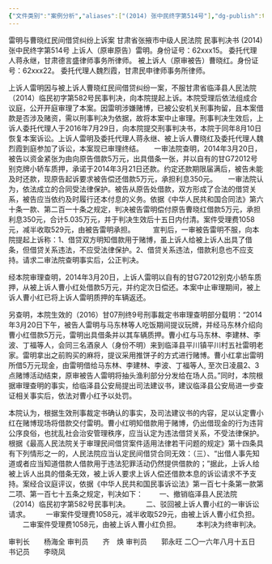 ```yaml
---
{"文件类别":"案例分析","aliases":["(2014) 张中民终字第514号"],"dg-publish":true,"permalink":"/案例分析/裁判文书/雷明与曹晓红民间借贷纠纷上诉案/","dgPassFrontmatter":true,"created":"2024-07-07T10:02:50.133+08:00","updated":"2024-09-11T13:02:24.262+08:00"}
---
```



雷明与曹晓红民间借贷纠纷上诉案
甘肃省张掖市中级人民法院
民事判决书
  (2014) 张中民终字第514号
上诉人（原审原告）雷明。身份证号：62xxx15。
委托代理人蒋永继，甘肃德言盛律师事务所律师。
被上诉人（原审被告）曹晓红。身份证号：62xxx22。
委托代理人魏烈霞，甘肃民申律师事务所律师。

  上诉人雷明因与被上诉人曹晓红民间借贷纠纷一案，不服甘肃省临泽县人民法院（2014）临民初字第582号民事判决，向本院提起上诉。本院受理后依法组成合议庭，公开开庭审理了本案。因雷明涉嫌赌博，已被公安机关刑事拘留，且本案借款是否涉及赌资，需以刑事判决为依据，故将本案中止审理。刑事判决生效后，上诉人委托代理人于2016年7月29日，向本院提交刑事判决书，本院于同年8月10日恢复本案诉讼。上诉人雷明及委托代理人蒋永继、被上诉人曹晓红及委托代理人魏烈霞到庭参加了诉讼，本案现已审理终结。
　
  一审法院查明，2014年3月20日，被告以资金紧张为由向原告借款5万元，出具借条一张，并以自有的甘G72012号别克牌小轿车质押，承诺于2014年3月21日还款。约定还款期限届满后，被告未能及时还款，现原告起诉要求被告偿还借款5万元，承担利息350元。
　
  一审法院认为，依法成立的合同受法律保护。被告从原告处借款，双方形成了合法的借贷关系，被告应当依约及时履行还本付息的义务。依据《中华人民共和国合同法》第六十条一款、第二百一十条之规定，判决被告雷明偿付原告曹晓红借款5万元，承担利息350元，合计5.035万元，并于判决生效后十五日内付清。案件受理费1058元，减半收取529元，由被告雷明承担。
　　
宣判后，一审被告雷明不服，向本院提起上诉称：1、借贷双方明知借款用于赌博，虽上诉人给被上诉人出具了借条，但借贷关系违法，不应受法律保护。2、借贷关系违法，借款利息也不应支持。请求二审法院查明事实后，公正判决。

经本院审理查明，2014年3月20日，上诉人雷明以自有的甘G72012别克小轿车质押，从被上诉人曹小红处借款5万元，并约定次日偿还。本案中止审理期间，被上诉人曹小红已将上诉人雷明质押的车辆返还。

另查明，本院生效的（2016）甘07刑终9号刑事裁定书审理查明部分载明：“2014年3月20日下午，被告人雷明与马东林等人吃饭期间提议玩牌，并经马东林介绍向曹小红借款5万元，雷明出具借条并以其车辆质押。曹小红与马东林、李建林、李波、丁福等人，会同三名酒泉人（身份不明）来到临泽县平川镇平川村五社雷明老家。雷明拿出之前购买的麻将，提议采用推饼子的方式进行赌博。曹小红拿出雷明所借5万元现金，由雷明借给马东林、李建林、李波、丁福等人, 至次日凌晨2、3点赌博活动结束，原审被告人雷明将抽头渔利部分分发给在场人员。”同时，本院根据审理查明的事实，给临泽县公安局提出司法建议书，建议临泽县公安局进一步查证相关事实后，依法对曹小红予以处罚。

本院认为，根据生效刑事裁定书确认的事实，及司法建议书的内容，足以认定曹小红在赌博现场将借款交付雷明。曹小红明知借款用于赌博，仍出借现金的行为违背公序良俗，也扰乱社会治安管理秩序，应当认定为违法借贷关系，不受法律保护。根据《最高人民法院关于审理民间借贷案件适用法律若干问题的规定》第十四条具有下列情形之一的，人民法院应当认定民间借贷合同无效：（三）、“出借人事先知道或者应当知道借款人借款用于违法犯罪活动仍然提供借款的；”据此，上诉人给被上诉人出具的借条无效，被上诉人要求上诉人偿还借款本息的诉讼请求不予支持。案经合议庭评议，依据《中华人民共和国民事诉讼法》第一百七十条第一款第二项、第一百七十五条之规定，判决如下：
　　一、撤销临泽县人民法院（2014）临民初字第582号民事判决。
　　二、驳回被上诉人曹小红的一审诉讼请求。
　　一审案件受理费1058元，减半收取529元，由被上诉人曹小红负担。
　　二审案件受理费1058元，由被上诉人曹小红负担。
　　本判决为终审判决。
     
审判长　　杨海全
审判员　　齐　焕
审判员　　郭永旺
二〇一六年八月十五日
书记员　　李晓凤
